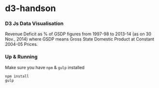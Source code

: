 # d3-handson
### D3 Js Data Visualisation
Revenue Deficit as % of GSDP figures from 1997-98 to 2013-14 (as on 30 Nov., 2014) where GSDP means Gross State Domestic Product at Constant 2004-05 Prices.

### Up & Running
Make sure you have ```npm``` & ```gulp``` installed

```
npm install
gulp
```

